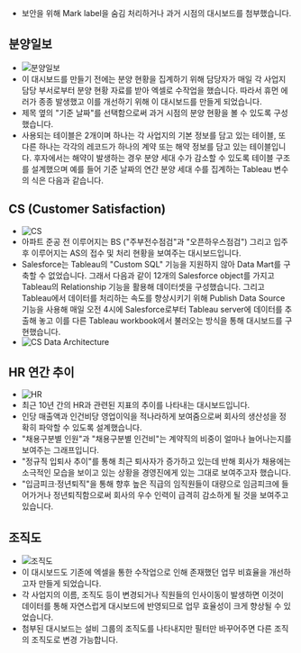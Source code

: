 - 보안을 위해 Mark label을 숨김 처리하거나 과거 시점의 대시보드를 첨부했습니다.
## 분양일보
- ![분양일보](https://ifh.cc/g/kTJEhW.png)
- 이 대시보드를 만들기 전에는 분양 현황을 집계하기 위해 담당자가 매일 각 사업지 담당 부서로부터 분양 현황 자료를 받아 엑셀로 수작업을 했습니다. 따라서 휴먼 에러가 종종 발생했고 이를 개선하기 위해 이 대시보드를 만들게 되었습니다.
- 제목 옆의 "기준 날짜"를 선택함으로써 과거 시점의 분양 현황을 볼 수 있도록 구성했습니다.
- 사용되는 테이블은 2개이며 하나는 각 사업지의 기본 정보를 담고 있는 테이블, 또 다른 하나는 각각의 레코드가 하나의 계약 또는 해약 정보를 담고 있는 테이블입니다. 후자에서는 해약이 발생하는 경우 분양 세대 수가 감소할 수 있도록 테이블 구조를 설계했으며 예를 들어 기준 날짜의 연간 분양 세대 수를 집계하는 Tableau 변수의 식은 다음과 같습니다.
## CS (Customer Satisfaction)
- ![CS](https://ifh.cc/g/3VqZlB.png)
- 아파트 준공 전 이루어지는 BS ("주부전수점검"과 "오픈하우스점검") 그리고 입주 후 이루어지는 AS의 접수 및 처리 현황을 보여주는 대시보드입니다.
- Salesforce는 Tableau의 "Custom SQL" 기능을 지원하지 않아 Data Mart를 구축할 수 없었습니다. 그래서 다음과 같이 12개의 Salesforce object를 가지고 Tableau의 Relationship 기능을 활용해 데이터셋을 구성했습니다. 그리고 Tableau에서 데이터를 처리하는 속도를 향상시키기 위해 Publish Data Source 기능을 사용해 매일 오전 4시에 Salesforce로부터 Tableau server에 데이터를 추출해 놓고 이를 다른 Tableau workbook에서 불러오는 방식을 통해 대시보드를 구현했습니다.
- ![CS Data Architecture](https://ifh.cc/g/TJDILt.png)
## HR 연간 추이
- ![HR](https://ifh.cc/g/RXYQ72.png)
- 최근 10년 간의 HR과 관련된 지표의 추이를 나타내는 대시보드입니다.
- 인당 매출액과 인건비당 영업이익을 적나라하게 보여줌으로써 회사의 생산성을 정확히 파악할 수 있도록 설계했습니다.
- "채용구분별 인원"과 "채용구분별 인건비"는 계약직의 비중이 얼마나 늘어나는지를 보여주는 그래프입니다.
- "정규직 입퇴사 추이"를 통해 최근 퇴사자가 증가하고 있는데 반해 회사가 채용에는 소극적인 모습을 보이고 있는 상황을 경영진에게 있는 그대로 보여주고자 했습니다.
- "입금피크·정년퇴직"을 통해 향후 높은 직급의 임직원들이 대량으로 임금피크에 들어가거나 정년퇴직함으로써 회사의 우수 인력이 급격히 감소하게 될 것을 보여주고 있습니다.
## 조직도
- ![조직도](https://ifh.cc/g/mTOVzm.jpg)
- 이 대시보드도 기존에 엑셀을 통한 수작업으로 인해 존재했던 업무 비효율을 개선하고자 만들게 되었습니다.
- 각 사업지의 이름, 조직도 등이 변경되거나 직원들의 인사이동이 발생하면 이것이 데이터를 통해 자연스럽게 대시보드에 반영되므로 업무 효율성이 크게 향상될 수 있었습니다.  
- 첨부된 대시보드는 설비 그룹의 조직도를 나타내지만 필터만 바꾸어주면 다른 조직의 조직도로 변경 가능합니다.
